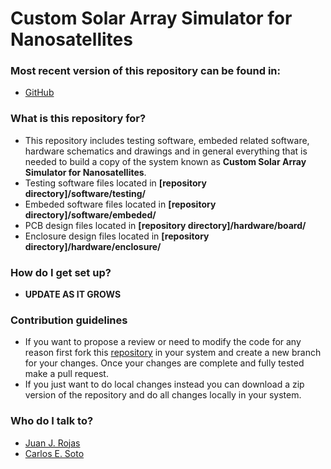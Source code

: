 Custom Solar Array Simulator for Nanosatellites
============

### Most recent version of this repository can be found in: ###

* [GitHub](https://github.com/juanjorojash/customsas/)

### What is this repository for? ###

* This repository includes testing software, embeded related software, hardware schematics and drawings and in general everything that is needed to build a copy of the system known as **Custom Solar Array Simulator for Nanosatellites**. 
* Testing software files located in **[repository directory]/software/testing/**
* Embeded software files located in **[repository directory]/software/embeded/**
* PCB design files located in **[repository directory]/hardware/board/**
* Enclosure design files located in **[repository directory]/hardware/enclosure/**

### How do I get set up? ###

* **UPDATE AS IT GROWS**

### Contribution guidelines ###

* If you want to propose a review or need to modify the code for any reason first fork this [repository](https://github.com/juanjorojash/customsas/) in your system and create a new branch for your changes. Once your changes are complete and fully tested make a pull request.
* If you just want to do local changes instead you can download a zip version of the repository and do all changes locally in your system. 

### Who do I talk to? ###

* [Juan J. Rojas](mailto:juan.rojas@itcr.ac.cr)
* [Carlos E. Soto](mailto:carlos97emilio18@gmail.com) 
